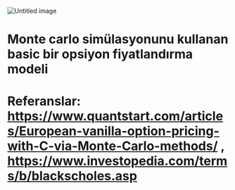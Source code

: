 ![Untitled image](https://github.com/user-attachments/assets/9878a8bc-3d6e-49d4-8e96-63899f63cfe4)



# Monte carlo simülasyonunu kullanan basic bir opsiyon fiyatlandırma modeli
# Referanslar: https://www.quantstart.com/articles/European-vanilla-option-pricing-with-C-via-Monte-Carlo-methods/ , https://www.investopedia.com/terms/b/blackscholes.asp
